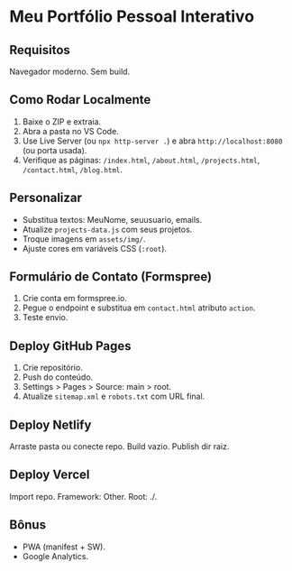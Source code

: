 # Meu Portfólio Pessoal Interativo

## Requisitos
Navegador moderno. Sem build.

## Como Rodar Localmente
1. Baixe o ZIP e extraia.
2. Abra a pasta no VS Code.
3. Use Live Server (ou `npx http-server .`) e abra `http://localhost:8080` (ou porta usada).
4. Verifique as páginas: `/index.html`, `/about.html`, `/projects.html`, `/contact.html`, `/blog.html`.

## Personalizar
- Substitua textos: MeuNome, seuusuario, emails.
- Atualize `projects-data.js` com seus projetos.
- Troque imagens em `assets/img/`.
- Ajuste cores em variáveis CSS (`:root`).

## Formulário de Contato (Formspree)
1. Crie conta em formspree.io.
2. Pegue o endpoint e substitua em `contact.html` atributo `action`.
3. Teste envio.

## Deploy GitHub Pages
1. Crie repositório.
2. Push do conteúdo.
3. Settings > Pages > Source: main > root.
4. Atualize `sitemap.xml` e `robots.txt` com URL final.

## Deploy Netlify
Arraste pasta ou conecte repo. Build vazio. Publish dir raiz.

## Deploy Vercel
Import repo. Framework: Other. Root: ./.

## Bônus
- PWA (manifest + SW).
- Google Analytics.

